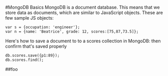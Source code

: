 #MongoDB Basics
MongoDB is a document database. This means that we store data as
documents, which are similar to JavaScript objects. These are few sample JS objects:

```
var s = {occupation: 'engineer'};
var n = {name: 'Beatrice', grade: 12, scores:[75,87,73.5]};
```
Here's how to save a document to to a scores collection in MongoDB: then confirm that's saved properly
```
db.scores.save({p1:89});
db.scores.find();
```
##foo

